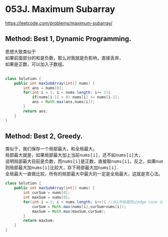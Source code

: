 # 053J. Maximum Subarray

https://leetcode.com/problems/maximum-subarray/

## Method: Best 1, Dynamic Programming.
<pre>
思想大致类似于
如果前面部分的和是负数，那么对我就是负影响，直接丢弃，
如果是正数，可以加入子数组。

</pre>
```Java
class Solution {
    public int maxSubArray(int[] nums) {
        int ans = nums[0];
        for(int i = 1; i < nums.length; i+= 1){
            if(nums[i-1] > 0) nums[i] += nums[i-1];
            ans = Math.max(ans,nums[i]);
        }
        return ans;
    }
}
```
## Method: Best 2, Greedy.
<pre>
类似于，我们保存一个局部最大，和全局最大。
局部最大就是，如果局部最大加上当前nums[i]，还不如nums[i]大，
说明局部最大目前是负数，而nums[i]是正数，直接取nums[i]。反之，如果nums[i]是负数，
则局部最大加nums[i]比较大，存下局部最大加nums[i].
全局最大一直做比较，所有的局部最大中最大的一定是全局最大，这就是贪心法。
</pre>
```Java
class Solution {
    public int maxSubArray(int[] nums) {
        int curSum = nums[0];
        int maxSum = nums[0];
        for(int i = 1; i < nums.length; i++){ //从1开始是防止edge case 以免写开头的 if return
            curSum = Math.max(nums[i],curSum+nums[i]);
            maxSum = Math.max(maxSum,curSum);
        }
        return maxSum;
    }
}
```
